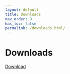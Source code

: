 ```yaml
---
layout: default
title: Downloads
nav_order: 9
has_toc: false
permalink: /downloads.html/
---
```

# Downloads
<html>
  <a href="https://spesml.github.io/Downloads/lorem_ipsum.pdf">Download</a>
</html>
